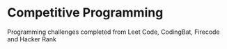 # Competitive Programming
Programming challenges completed from Leet Code, CodingBat, Firecode and Hacker Rank
